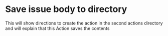 # Save issue body to directory

This will show directions to create the action in the second actions directory and will explain that this Action saves the contents
